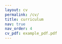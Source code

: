 ```yaml
---
layout: cv
permalink: /cv/
title: curriculum
nav: true
nav_order: 4
cv_pdf: example_pdf.pdf
---
```

